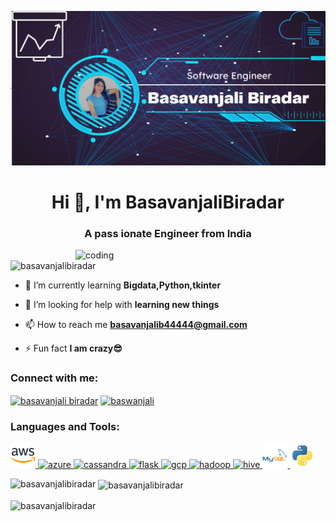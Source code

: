 ![logo](https://github.com/BasavanjaliBiradar/BasavanjaliBiradar/blob/main/profile.png)
<h1 align="center">Hi 👋, I'm BasavanjaliBiradar</h1>
<h3 align="center">A pass
  ionate Engineer from India</h3>

<img align="right" alt="coding" width="400" src="https://media.tenor.com/PP9v7VIs6R4AAAAd/scaler-create-impact.gif">

<p align="left"> <img src="https://komarev.com/ghpvc/?username=basavanjalibiradar&label=Profile%20views&color=0e75b6&style=flat" alt="basavanjalibiradar" /> </p>

- 🌱 I’m currently learning **Bigdata,Python,tkinter**

- 🤝 I’m looking for help with **learning new things**

- 📫 How to reach me **basavanjalib44444@gmail.com**

- ⚡ Fun fact **I am crazy:sunglasses:**

<h3 align="left">Connect with me:</h3>
<p align="left">
<a href="https://linkedin.com/in/basavanjali biradar" target="blank"><img align="center" src="https://raw.githubusercontent.com/rahuldkjain/github-profile-readme-generator/master/src/images/icons/Social/linked-in-alt.svg" alt="basavanjali biradar" height="30" width="40" /></a>
<a href="https://instagram.com/baswanjali" target="blank"><img align="center" src="https://raw.githubusercontent.com/rahuldkjain/github-profile-readme-generator/master/src/images/icons/Social/instagram.svg" alt="baswanjali" height="30" width="40" /></a>
</p>

<h3 align="left">Languages and Tools:</h3>
<p align="left"> <a href="https://aws.amazon.com" target="_blank" rel="noreferrer"> <img src="https://raw.githubusercontent.com/devicons/devicon/master/icons/amazonwebservices/amazonwebservices-original-wordmark.svg" alt="aws" width="40" height="40"/> </a> <a href="https://azure.microsoft.com/en-in/" target="_blank" rel="noreferrer"> <img src="https://www.vectorlogo.zone/logos/microsoft_azure/microsoft_azure-icon.svg" alt="azure" width="40" height="40"/> </a> <a href="https://cassandra.apache.org/" target="_blank" rel="noreferrer"> <img src="https://www.vectorlogo.zone/logos/apache_cassandra/apache_cassandra-icon.svg" alt="cassandra" width="40" height="40"/> </a> <a href="https://flask.palletsprojects.com/" target="_blank" rel="noreferrer"> <img src="https://www.vectorlogo.zone/logos/pocoo_flask/pocoo_flask-icon.svg" alt="flask" width="40" height="40"/> </a> <a href="https://cloud.google.com" target="_blank" rel="noreferrer"> <img src="https://www.vectorlogo.zone/logos/google_cloud/google_cloud-icon.svg" alt="gcp" width="40" height="40"/> </a> <a href="https://hadoop.apache.org/" target="_blank" rel="noreferrer"> <img src="https://www.vectorlogo.zone/logos/apache_hadoop/apache_hadoop-icon.svg" alt="hadoop" width="40" height="40"/> </a> <a href="https://hive.apache.org/" target="_blank" rel="noreferrer"> <img src="https://www.vectorlogo.zone/logos/apache_hive/apache_hive-icon.svg" alt="hive" width="40" height="40"/> </a> <a href="https://www.mysql.com/" target="_blank" rel="noreferrer"> <img src="https://raw.githubusercontent.com/devicons/devicon/master/icons/mysql/mysql-original-wordmark.svg" alt="mysql" width="40" height="40"/> </a> <a href="https://www.python.org" target="_blank" rel="noreferrer"> <img src="https://raw.githubusercontent.com/devicons/devicon/master/icons/python/python-original.svg" alt="python" width="40" height="40"/> </a> </p>

<p><img align="left" src="https://github-readme-stats.vercel.app/api/top-langs?username=basavanjalibiradar&show_icons=true&locale=en&layout=compact" alt="basavanjalibiradar" /></p>

<p>&nbsp;<img align="center" src="https://github-readme-stats.vercel.app/api?username=basavanjalibiradar&show_icons=true&locale=en" alt="basavanjalibiradar" /></p>

<p><img align="center" src="https://github-readme-streak-stats.herokuapp.com/?user=basavanjalibiradar&" alt="basavanjalibiradar" /></p>
